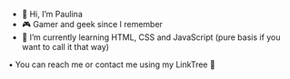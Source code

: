 - 👋 Hi, I’m Paulina
- 🎮 Gamer and geek since I remember 
- 🌱 I’m currently learning HTML, CSS and JavaScript (pure basis if you want to call it that way)

• You can reach me or contact me using my LinkTree 🌳 
<!---
KairiMiranda/KairiMiranda is a ✨ special ✨ repository because its `README.md` (this file) appears on your GitHub profile.
You can click the Preview link to take a look at your changes.
--->
